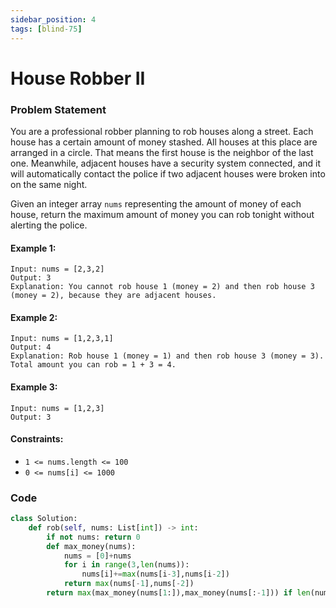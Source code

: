 ```yaml
---
sidebar_position: 4
tags: [blind-75]
---
```


# House Robber II

### Problem Statement

You are a professional robber planning to rob houses along a street. Each house has a certain amount of money stashed. All houses at this place are arranged in a circle. That means the first house is the neighbor of the last one. Meanwhile, adjacent houses have a security system connected, and it will automatically contact the police if two adjacent houses were broken into on the same night.

Given an integer array `nums` representing the amount of money of each house, return the maximum amount of money you can rob tonight without alerting the police.

#### Example 1:

```
Input: nums = [2,3,2]
Output: 3
Explanation: You cannot rob house 1 (money = 2) and then rob house 3 (money = 2), because they are adjacent houses.
```

#### Example 2:

```
Input: nums = [1,2,3,1]
Output: 4
Explanation: Rob house 1 (money = 1) and then rob house 3 (money = 3).
Total amount you can rob = 1 + 3 = 4.
```

#### Example 3:

```
Input: nums = [1,2,3]
Output: 3
```

#### Constraints:

- `1 <= nums.length <= 100`
- `0 <= nums[i] <= 1000`

### Code

```python title="Python Code"
class Solution:
    def rob(self, nums: List[int]) -> int:
        if not nums: return 0
        def max_money(nums):
            nums = [0]+nums
            for i in range(3,len(nums)):
                nums[i]+=max(nums[i-3],nums[i-2])
            return max(nums[-1],nums[-2])
        return max(max_money(nums[1:]),max_money(nums[:-1])) if len(nums) > 2 else max(nums)
```
